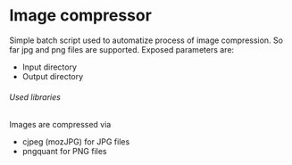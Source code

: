 # Image compressor
Simple batch script used to automatize process of image compression. So far jpg and png files are supported. Exposed parameters are:
- Input directory
- Output directory



###### Used libraries
Images are compressed via
- cjpeg (mozJPG) for JPG files
- pngquant for PNG files